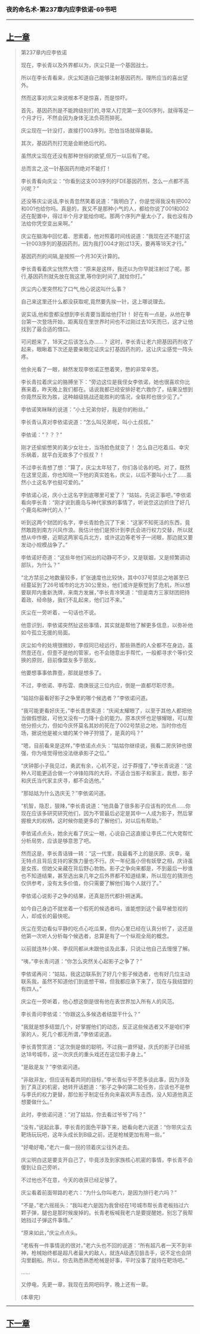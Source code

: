 ### 夜的命名术-第237章内应李依诺-69书吧

--------
[上一章](./07ffb82ca09c79532675cb4bfdde2af6.md)
--------


>
>
>
>第237章内应李依诺
>
>现在，李长青以及外界都以为，庆尘只是一个基因战士。
>
>所以在李长青看来，庆尘知道自己能够注射基因药剂，理所应当的喜出望外。
>
>然而这事对庆尘来说根本不是惊喜，而是惊吓。
>
>首先，基因药剂是不能跨级别打的,寻常人打完第一支005序列，就得等足一个月才行，不然会因为身体无法负荷而猝死。
>
>庆尘现在一针没打，直接打003序列，恐怕当场就得暴毙。
>
>其次，基因药剂打完是会断绝后代的。
>
>虽然庆尘现在还没有那种世俗的欲望,但万一以后有了呢。
>
>总而言之,这一针基因药剂绝对不能打！
>
>李长青看向庆尘：“你看到这支003序列的FDE基因药剂，怎么一点都不高兴呢？”
>
>还没等庆尘说话,李长青忽然笑着说道：“我明白了，你是觉得我没有把002和001也给你吗。真是的，我又不是那种小气的人，都给你说了001和002还在配置中，得过半个月才能给你呢。那两个序列产量太小了，我也没有办法给你凭空变出来啊。”
>
>庆尘在脑海中回忆着、思索着，他对照着时间线说道：“我现在还不能打这一针003序列的基因药剂，因为我打004才刚过13天，要再等18天才行。”
>
>基因药剂的间隔,是按照一个月30天计算的。
>
>李长青看着庆尘恍然大悟：“原来是这样，我还以为你早就注射过了呢。那行,基因药剂就先放在我这里,等你到时间了,就给你打。”
>
>庆尘内心里突然松了口气,他心说这叫什么事？
>
>自己来这里还什么都没获取呢,竟然要先挨一针，这上哪说理去。
>
>说实话,他和壹都没想到李长青要当面给他打针！
>好在有一点是，从他在拳台第一次登场开始，距离现在里世界时间也不过刚过去10天而已，这才让他找到了最合适的借口。
>
>可问题来了，18天之后该怎么办……？
>这时，李长青让老六把基因药剂收了起来，眼瞅着下次还是要亲眼见证庆尘打基因药剂的，这让庆尘感觉一阵头疼。
>
>他余光看了一眼，赫然发现李依诺正憋着笑，憋的非常辛苦。
>
>李长青拉着庆尘的胳膊坐下：“旁边这位是我侄女李依诺，她也很喜欢你比赛来着，昨天晚上我们都在。话说我都已经安排好老六救你了，结果没想到你竟然反败为胜，这种越级挑战还能胜利的情况，全联邦也很少见了。”
>
>李依诺笑眯眯的说道：“小土兄弟你好，我是你的粉丝。”
>
>李长青认真对李依诺说道：“怎么叫兄弟呢，叫小土叔叔。”
>
>李依诺：“？？？”
>
>刚才还偷偷憋笑的美少女壮士，当场脸色就变了！
>怎么自己吃着瓜、幸灾乐祸着，就平白无故多了个叔叔？！
>
>不过李长青想了想：“算了，庆尘太年轻了，你们各论各的吧。对了，既然在这里见面，你也知晓一下他的真实姓名，庆尘，以后不要叫小土了……虽然小土这名字也挺可爱的。”
>
>李依诺心说，庆小土这名字到底哪里可爱了？
>“姑姑，先说正事吧，”李依诺看向李长青：“刚才说到鹿岛与神代家族的事情了，听说您这边抓住了好几个鹿岛和神代的人？”
>
>听到这两个财团的名字，李长青脸色沉了下来：“这家不知死活的东西，竟然敢跑到南方兴风作浪。我估计他们是预计到李氏会进行权力交替，所以就想从中作梗，近期这两家屯兵北方，或许这边等老爷子一闭眼，那边就又要发动小规模战争了。”
>
>李依诺好奇道：“这些年他们闹出的动静可不少，又是联姻，又是频繁调动部队，为什么？”
>
>“北方禁忌之地数量较多，扩张速度也比较快，其中037号禁忌之地甚至已经蔓延到了26号城市的北方30公里处，他们或许是察觉到了危机，所以想要联邦内重新洗牌，来南方发展，”李长青冷笑道：“但是南方三家财团把持着政、经命脉，我们不乱起来，他们过不来。”
>
>庆尘在一旁听着，一句话也不说。
>
>他意识到，李依诺突然扯这些事情，其实就是帮他了解更多信息，以弥补他如今孤立无援的局面。
>
>庆尘如今的处境很微妙，李叔同已经远行，那些熟悉的人全都不在身边，虽然壹还在，但壹不是他的管家，也不会随意出手帮忙，一般都寻求个等价交换的原则，目前像盟友多于朋友。
>
>他要想事事依靠壹，那就是想多了。
>
>不过，李依诺、李彤雲、南庚辰这三位内应，倒是一直都尽职尽责。
>
>“姑姑你最看好影子之争里的哪个候选者？”李依诺问道。
>
>“我可能更看好庆无，”李长青思索道：“庆闻太耀眼了，以至于其他人都把他当做假想敌，可他又没有一力降十会的能力。原本庆怀也足够耀眼，可以帮他分担火力，但如今庆怀莫名其妙的死在了002号禁忌之地，当时你也在场，据说他是被火塘的某个神子狩猎了，是真的吗？”
>
>“嗯，目前看来是这样，”李依诺点点头：“姑姑你继续说，我看二房庆钟也很强，你为啥觉得他没法继承影子之位。”
>
>“庆钟那小子我见过，勇武有余，心机不足，过于莽撞了，”李长青说道：“这种人可能更适合做一个冲锋陷阵的大将，不适合当影子和家主，我想，影子和庆氏当代家主庆寻，都不会选他。”
>
>“那姑姑为什么选庆无？”李依诺问道。
>
>“机智，隐忍，狠辣，”李长青说道：“他具备了很多影子应该有的优点……你现在应该多研究研究他们，因为不管最后必定是其中一人成为影子，然后掌握极大的权柄，这时候你能更多的了解他们，对以后有帮助。”
>
>李依诺点点头，她余光看了庆尘一眼，心说自己这直接让李氏二代大佬帮忙分析局势，应该是够意思了吧。
>
>然而这是，李长青话锋一转：“这一代里，我最看不上的是庆原、庆幸，毫无特点且背后支持的家族力量也不行。庆一年纪虽小但有妖孽之相，庆诗虽是女孩，但她父亲藏在背后野心勃勃。影子之争向来都是，不到最后一秒谁也不知道结果，甚至选出来几年之后外界都不知道结果，所以现在的猜测也仅供参考，没有太多价值，你只需要了解他们每个人就行了。”
>
>李依诺心说影子之争的结果，还真是历代都扑朔迷离。
>
>如今自己身边不就坐着一个假死的候选者吗，谁能想到这个最早被忽视的人，却成长的最快呢。
>
>庆尘在旁边看似平静的吃点心吃瓜果，但内心里已经在认真分析了，这还是他第一次听人分析每个候选者，总算是有了一个纵观全局的概念。
>
>以前就连林小笑、李叔同都从未跟他谈及此事，只说让他自己去慢慢了解。
>
>“咦，”李长青问道：“你怎么突然关心起影子之争了？”
>
>李依诺再问：“姑姑，我这边联系到了好几个影子候选者，也有好几位主动联系我，虽然不知道他们到底想干嘛，但我都应承下来了，现在与我结盟的有四人。”
>
>庆尘在一旁听着，他心想这倒是很有他在表世界加入所有人的风范。
>
>李长青问李依诺：“你跟这么多候选者结盟干什么？”
>
>“我就是想多结盟几个，好掌握他们的动态，反正这些候选者又不是咱们李家的人，死几个都无所谓，”李依诺说道。
>
>李长青赞赏道：“这次倒是做的聪明，不过我一直怀疑，庆氏的影子已经抵达18号城市，这一次庆氏的重头戏还在这位影子身上。”
>
>“是敌是友？”李依诺问道。
>
>“非敌非友，但应该有着共同的目标，”李长青似乎不愿多谈此事，因为涉及到了真正的机密，她转开话题道：“影子之争的第二轮任务，应该也不是参与李氏的权力更替，那位影子制定任务向来喜欢声东击西，没人知道他真正想要做什么。”
>
>此时，李依诺问道：“对了姑姑，你去看过爷爷了吗？”
>
>“没有，”说起此事，李长青的面色平静下来，她看向老六说道：“你带庆尘去靶场玩玩吧，这年头成长到B级之前，还是枪械更加有用一些。”
>
>“好嘞好嘞，”老六一瘸一拐的领着庆尘往外走去。
>
>庆尘明白这是要支开自己了，毕竟涉及到家族核心机密的事情，李长青不会傻到让自己旁听。
>
>不过他也不在意，今天的收获已经足够了。
>
>庆尘看着前面带路的老六：“为什么你叫老六，是因为排行老六吗？”
>
>“不是，”老六摇摇头：“我叫老六是因为我曾经在1号城市帮长青老板挡过六颗子弹，腿也是那时候废掉的。长青老板喊我老六是要提醒她，别忘了我帮她挡过子弹这件事情。”
>
>“原来如此，”庆尘点点头。
>
>“老板有一件事情说的很对，”老六头也不回的说道：“所有超凡者一天不到半神，枪械始终都是超凡者最大的敌人，就连A级遇见狙击手，说不定也会阴沟里翻船。所以，你去熟悉熟悉枪械是好事，平时没事了就待在靶场吧。”
>
>……
>
>又停电，先更一章，我现在去网吧码字，晚上还有一章。
>
>(本章完)
>
>

--------
[下一章](./dcf4a9707551ac1f0e076dbebef3c07a.md)
--------
